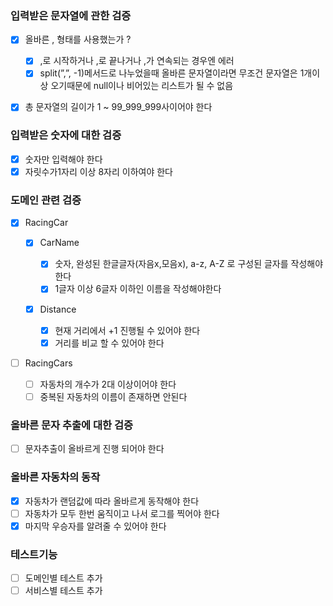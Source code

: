 ### 입력받은 문자열에 관한 검증

* [x] 올바른 , 형태를 사용했는가 ?

    * [x] ,로 시작하거나 ,로 끝나거나 ,가 연속되는 경우엔 에러
    * [x] split(”,”, -1)메서드로 나누었을때 올바른 문자열이라면 무조건 문자열은 1개이상 오기때문에 null이나 비어있는 리스트가 될 수 없음
* [x] 총 문자열의 길이가 1 ~ 99_999_999사이어야 한다

### 입력받은 숫자에 대한 검증

* [x] 숫자만 입력해야 한다
* [x] 자릿수가1자리 이상 8자리 이하여야 한다

### 도메인 관련 검증

* [x] RacingCar

    * [x] CarName

        * [x] 숫자, 완성된 한글글자(자음x,모음x), a-z, A-Z 로 구성된 글자를 작성해야한다
        * [x] 1글자 이상 6글자 이하인 이름을 작성해야한다
    * [x] Distance 
        * [x] 현재 거리에서 +1 진행될 수 있어야 한다
        * [x] 거리를 비교 할 수 있어야 한다
* [ ] RacingCars

    * [ ] 자동차의 개수가 2대 이상이어야 한다
    * [ ] 중복된 자동차의 이름이 존재하면 안된다

### 올바른 문자 추출에 대한 검증

* [ ] 문자추출이 올바르게 진행 되어야 한다

### 올바른 자동차의 동작

* [x] 자동차가 랜덤값에 따라 올바르게 동작해야 한다
* [ ] 자동차가 모두 한번 움직이고 나서 로그를 찍어야 한다
* [x] 마지막 우승자를 알려줄 수 있어야 한다

### 테스트기능

* [ ] 도메인별 테스트 추가
* [ ] 서비스별 테스트 추가
